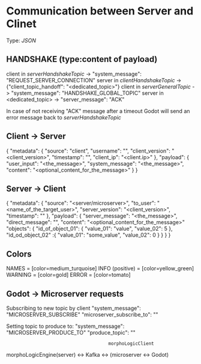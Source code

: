 # Communication between Server and Clinet
Type: *JSON*

## HANDSHAKE (type:content of payload)
client in *serverHandshakeTopic* -> "system_message": "REQUEST_SERVER_CONNECTION"
server in *clientHandshakeTopic* -> {"client_topic_handoff": "<dedicated_topic>"}
client in *serverGeneralTopic* -> "system_message": "HANDSHAKE_GLOBAL_TOPIC"
server in <dedicated_topic> -> "server_message": "ACK"

In case of not receiving "ACK" message after a timeout Godot will send an error message back to *serverHandshakeTopic*



## Client -> Server
<!-- {
  "metadata": {
    "source": "client",
    "username": "<username>",
    "client_version": "<client_version>",
    "timestamp": "<timestamp>",
    "client_ip": "<client.ip>"
  },
  "payload": {
    "type": "<client_input|system_message>",
    "content": "<the actual payload>"
  }
} -->

{
  "metadata": {
    "source": "client",
    "username": "<username>",
    "client_version": "<client_version>",
    "timestamp": "<timestamp>",
    "client_ip": "<client.ip>"
  },
  "payload": {
    "user_input": "<the_message>",
    "system_message": "<the_message>",
    "content": "<optional_content_for_the_message>"
  }
}
  <!-- "client_input": "<string sent by an user>",
  "system_message": "optional system message like 'HANSHAKE'" // created only by microserver -->
## Server -> Client
<!-- {
  "metadata": {
    "source": "<server/microserver>",
    "to_user": "<name_of_the_target_user>",
    "server_version": "<client_version>",
    "timestamp": "<timestamp>"
  },
  "payload": {
    "type": "<system_message|direct_message|objects>"
    "content": { 
      "id_of_object_01": {
        "value_01": "value",
        "value_02": 5
      },
      "id_od_object_02" :{
        "value_01": "some_value",
        "value_02": 0
      }
    }
  }
} -->
{
  "metadata": {
    "source": "<server/microserver>",
    "to_user": "<name_of_the_target_user>",
    "server_version": "<client_version>",
    "timestamp": "<timestamp>"
  },
  "payload": {
    "server_message": "<the_message>",
    "direct_message": "<the message wo show on client directly>",
    "content": "<optional_content_for_the_message>"
    "objects": { 
      "id_of_object_01": {
        "value_01": "value",
        "value_02": 5
      },
      "id_od_object_02" :{
        "value_01": "some_value",
        "value_02": 0
      }
    }
  }
}
## Colors
NAMES = [color=medium_turquoise]
INFO (positive) = [color=yellow_green]
WARNING = [color=gold]
ERROR = [color=tomato]


## Godot -> Microserver requests

Subscribing to new topic by client
"system_message": "MICROSERVER_SUBSCRIBE"
"microserver_subscribe_to": "<topic>"

Setting topic to produce to:
"system_message": "MICROSERVER_PRODUCE_TO"
"produce_topic": "<the topic>"



                                          morphoLogicClient
morphoLogicEngine(server) <-> Kafka <-> (microserver <-> Godot)